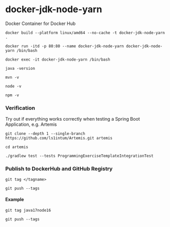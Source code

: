 # docker-jdk-node-yarn
Docker Container for Docker Hub

	docker build --platform linux/amd64 --no-cache -t docker-jdk-node-yarn .

	docker run -itd -p 80:80 --name docker-jdk-node-yarn docker-jdk-node-yarn /bin/bash

	docker exec -it docker-jdk-node-yarn /bin/bash

	java -version
	
	mvn -v

	node -v
	
	npm -v


### Verification
Try out if everything works correctly when testing a Spring Boot Application, e.g. Artemis

	git clone --depth 1 --single-branch https://github.com/ls1intum/Artemis.git artemis

	cd artemis
	
	./gradlew test --tests ProgrammingExerciseTemplateIntegrationTest



### Publish to DockerHub and GitHub Registry

	git tag </tagname>

    git push --tags
	
	
	
#### Example

	git tag java17node16
	
	git push --tags
